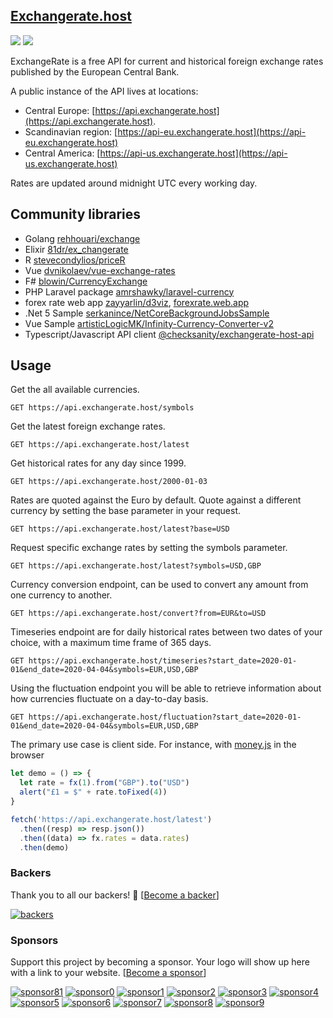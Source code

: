 ## [Exchangerate.host](https://exchangerate.host)

[![](https://img.shields.io/static/v1?label=Sponsor&message=%E2%9D%A4&logo=Kofi&color=%23fe8e86)](https://ko-fi.com/X8X5261MF)
[![](https://img.shields.io/static/v1?label=Sponsor&message=%E2%9D%A4&logo=Github&color=%23fe8e86)](https://github.com/sponsors/arzzen)

ExchangeRate is a free API for current and historical foreign exchange rates published by the European Central Bank.

A public instance of the API lives at locations:
- Central Europe: [https://api.exchangerate.host](https://api.exchangerate.host).
- Scandinavian region: [https://api-eu.exchangerate.host](https://api-eu.exchangerate.host)
- Central America: [https://api-us.exchangerate.host](https://api-us.exchangerate.host)

Rates are updated around midnight UTC every working day.

## Community libraries

- Golang [rehhouari/exchange](https://github.com/rehhouari/exchange)
- Elixir [81dr/ex_changerate](https://github.com/81dr/ex_changerate)
- R [stevecondylios/priceR](https://github.com/stevecondylios/priceR)
- Vue [dvnikolaev/vue-exchange-rates](https://github.com/dvnikolaev/vue-exchange-rates)
- F# [blowin/CurrencyExchange](https://github.com/blowin/CurrencyExchange)
- PHP Laravel package [amrshawky/laravel-currency](https://github.com/amrshawky/laravel-currency)
- forex rate web app [zayyarlin/d3viz](https://github.com/zayyarlin/d3viz), [forexrate.web.app](https://forexrate.web.app/)
- .Net 5 Sample [serkanince/NetCoreBackgroundJobsSample](https://github.com/serkanince/NetCoreBackgroundJobsSample)
- Vue Sample [artisticLogicMK/Infinity-Currency-Converter-v2](https://github.com/artisticLogicMK/Infinity-Currency-Converter-v2)
- Typescript/Javascript API client [@checksanity/exchangerate-host-api](https://www.npmjs.com/package/@checksanity/exchangerate-host-api)

## Usage

Get the all available currencies.

```http
GET https://api.exchangerate.host/symbols
```

Get the latest foreign exchange rates.

```http
GET https://api.exchangerate.host/latest
```

Get historical rates for any day since 1999.

```http
GET https://api.exchangerate.host/2000-01-03
```

Rates are quoted against the Euro by default. Quote against a different currency by setting the base parameter in your request.

```http
GET https://api.exchangerate.host/latest?base=USD
```

Request specific exchange rates by setting the symbols parameter.

```http
GET https://api.exchangerate.host/latest?symbols=USD,GBP
```

Currency conversion endpoint, can be used to convert any amount from one currency to another. 

```http
GET https://api.exchangerate.host/convert?from=EUR&to=USD
```

Timeseries endpoint are for daily historical rates between two dates of your choice, with a maximum time frame of 365 days.

```http
GET https://api.exchangerate.host/timeseries?start_date=2020-01-01&end_date=2020-04-04&symbols=EUR,USD,GBP
```

Using the fluctuation endpoint you will be able to retrieve information about how currencies fluctuate on a day-to-day basis. 

```http
GET https://api.exchangerate.host/fluctuation?start_date=2020-01-01&end_date=2020-04-04&symbols=EUR,USD,GBP
```

The primary use case is client side. For instance, with [money.js](https://openexchangerates.github.io/money.js/) in the browser

```js
let demo = () => {
  let rate = fx(1).from("GBP").to("USD")
  alert("£1 = $" + rate.toFixed(4))
}

fetch('https://api.exchangerate.host/latest')
  .then((resp) => resp.json())
  .then((data) => fx.rates = data.rates)
  .then(demo)
```

### Backers

Thank you to all our backers! 🙏 [[Become a backer](https://opencollective.com/exchangeratehost#backer)]

[![backers](https://opencollective.com/exchangeratehost/backers.svg?width=890)](https://opencollective.com/exchangeratehost#backers)

### Sponsors

Support this project by becoming a sponsor. Your logo will show up here with a link to your website. [[Become a sponsor](https://opencollective.com/exchangeratehost#sponsor)]

[![sponsor81](https://user-images.githubusercontent.com/6382002/130024560-65bb49a6-c7e9-48f9-8427-a29d8ff2a3db.png)](https://quaestor.com/?utm_source=github&utm_category=sponsor)
[![sponsor0](https://opencollective.com/exchangeratehost/sponsor/0/avatar.svg?v=1)](https://opencollective.com/exchangeratehost/sponsor/0/website)
[![sponsor1](https://opencollective.com/exchangeratehost/sponsor/1/avatar.svg)](https://opencollective.com/exchangeratehost/sponsor/1/website)
[![sponsor2](https://opencollective.com/exchangeratehost/sponsor/2/avatar.svg)](https://opencollective.com/exchangeratehost/sponsor/2/website)
[![sponsor3](https://opencollective.com/exchangeratehost/sponsor/3/avatar.svg)](https://opencollective.com/exchangeratehost/sponsor/3/website)
[![sponsor4](https://opencollective.com/exchangeratehost/sponsor/4/avatar.svg)](https://opencollective.com/exchangeratehost/sponsor/4/website)
[![sponsor5](https://opencollective.com/exchangeratehost/sponsor/5/avatar.svg)](https://opencollective.com/exchangeratehost/sponsor/5/website)
[![sponsor6](https://opencollective.com/exchangeratehost/sponsor/6/avatar.svg)](https://opencollective.com/exchangeratehost/sponsor/6/website)
[![sponsor7](https://opencollective.com/exchangeratehost/sponsor/7/avatar.svg)](https://opencollective.com/exchangeratehost/sponsor/7/website)
[![sponsor8](https://opencollective.com/exchangeratehost/sponsor/8/avatar.svg)](https://opencollective.com/exchangeratehost/sponsor/8/website)
[![sponsor9](https://opencollective.com/exchangeratehost/sponsor/9/avatar.svg)](https://opencollective.com/exchangeratehost/sponsor/9/website)

